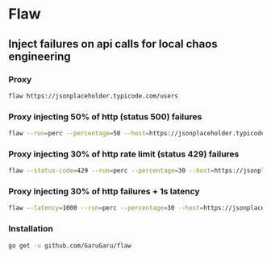 # Flaw 

## Inject failures on api calls for local chaos engineering

### Proxy 

```bash
flaw https://jsonplaceholder.typicode.com/users
```

### Proxy injecting 50% of http (status 500) failures 

```bash
flaw --run=perc --percentage=50 --host=https://jsonplaceholder.typicode.com/users
```

### Proxy injecting 30% of http rate limit (status 429) failures 

```bash
flaw --status-code=429 --run=perc --percentage=30 --host=https://jsonplaceholder.typicode.com/users
```

### Proxy injecting 30% of http failures + 1s latency 

```bash
flaw --latency=1000 --run=perc --percentage=30 --host=https://jsonplaceholder.typicode.com/users
```

### Installation

```bash
go get -u github.com/GaruGaru/flaw
```
